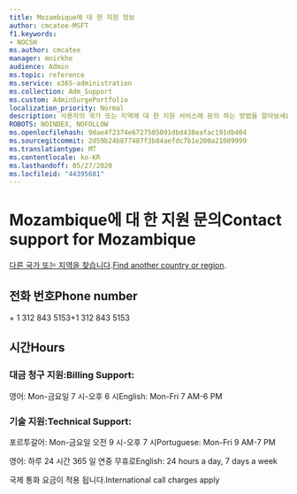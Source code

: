 ```yaml
---
title: Mozambique에 대 한 지원 정보
author: cmcatee-MSFT
f1.keywords:
- NOCSH
ms.author: cmcatee
manager: mnirkhe
audience: Admin
ms.topic: reference
ms.service: o365-administration
ms.collection: Adm_Support
ms.custom: AdminSurgePortfolio
localization_priority: Normal
description: 사용자의 국가 또는 지역에 대 한 지원 서비스에 문의 하는 방법을 알아보세요.
ROBOTS: NOINDEX, NOFOLLOW
ms.openlocfilehash: 9dae4f2374e6727505091dbd438eafac191db404
ms.sourcegitcommit: 2d59b24b877487f3b84aefdc7b1e200a21009999
ms.translationtype: MT
ms.contentlocale: ko-KR
ms.lasthandoff: 05/27/2020
ms.locfileid: "44395681"
---
```

# <a name="contact-support-for-mozambique"></a><span data-ttu-id="bf2aa-103">Mozambique에 대 한 지원 문의</span><span class="sxs-lookup"><span data-stu-id="bf2aa-103">Contact support for Mozambique</span></span>

<span data-ttu-id="bf2aa-104">[다른 국가 또는 지역을 찾습니다](../contact-support-for-business-products.md).</span><span class="sxs-lookup"><span data-stu-id="bf2aa-104">[Find another country or region](../contact-support-for-business-products.md).</span></span>

## <a name="phone-number"></a><span data-ttu-id="bf2aa-105">전화 번호</span><span class="sxs-lookup"><span data-stu-id="bf2aa-105">Phone number</span></span>
<span data-ttu-id="bf2aa-106">+ 1 312 843 5153</span><span class="sxs-lookup"><span data-stu-id="bf2aa-106">+1 312 843 5153</span></span>

## <a name="hours"></a><span data-ttu-id="bf2aa-107">시간</span><span class="sxs-lookup"><span data-stu-id="bf2aa-107">Hours</span></span>
### <a name="billing-support"></a><span data-ttu-id="bf2aa-108">대금 청구 지원:</span><span class="sxs-lookup"><span data-stu-id="bf2aa-108">Billing Support:</span></span>

<span data-ttu-id="bf2aa-109">영어: Mon-금요일 7 시-오후 6 시</span><span class="sxs-lookup"><span data-stu-id="bf2aa-109">English: Mon-Fri 7 AM-6 PM</span></span>

### <a name="technical-support"></a><span data-ttu-id="bf2aa-110">기술 지원:</span><span class="sxs-lookup"><span data-stu-id="bf2aa-110">Technical Support:</span></span>

<span data-ttu-id="bf2aa-111">포르투갈어: Mon-금요일 오전 9 시-오후 7 시</span><span class="sxs-lookup"><span data-stu-id="bf2aa-111">Portuguese: Mon-Fri 9 AM-7 PM</span></span>

<span data-ttu-id="bf2aa-112">영어: 하루 24 시간 365 일 연중 무휴로</span><span class="sxs-lookup"><span data-stu-id="bf2aa-112">English: 24 hours a day, 7 days a week</span></span>

<span data-ttu-id="bf2aa-113">국제 통화 요금이 적용 됩니다.</span><span class="sxs-lookup"><span data-stu-id="bf2aa-113">International call charges apply</span></span>

